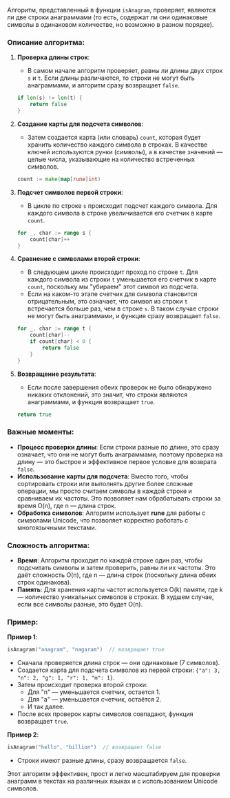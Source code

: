 Алгоритм, представленный в функции `isAnagram`, проверяет, являются ли две строки анаграммами (то есть, содержат ли они одинаковые символы в одинаковом количестве, но возможно в разном порядке).

### Описание алгоритма:

1. **Проверка длины строк**:
   - В самом начале алгоритм проверяет, равны ли длины двух строк `s` и `t`. Если длины различаются, то строки не могут быть анаграммами, и алгоритм сразу возвращает `false`.
   ```go
   if len(s) != len(t) {
       return false
   }
   ```

2. **Создание карты для подсчета символов**:
   - Затем создается карта (или словарь) `count`, которая будет хранить количество каждого символа в строках. В качестве ключей используются рунки (символы), а в качестве значений — целые числа, указывающие на количество встреченных символов.
   ```go
   count := make(map[rune]int)
   ```

3. **Подсчет символов первой строки**:
   - В цикле по строке `s` происходит подсчет каждого символа. Для каждого символа в строке увеличивается его счетчик в карте `count`.
   ```go
   for _, char := range s {
       count[char]++
   }
   ```

4. **Сравнение с символами второй строки**:
   - В следующем цикле происходит проход по строке `t`. Для каждого символа из строки `t` уменьшается его счетчик в карте `count`, поскольку мы "убираем" этот символ из подсчета.
   - Если на каком-то этапе счетчик для символа становится отрицательным, это означает, что символ из строки `t` встречается больше раз, чем в строке `s`. В таком случае строки не могут быть анаграммами, и функция сразу возвращает `false`.
   ```go
   for _, char := range t {
       count[char]--
       if count[char] < 0 {
           return false
       }
   }
   ```

5. **Возвращение результата**:
   - Если после завершения обеих проверок не было обнаружено никаких отклонений, это значит, что строки являются анаграммами, и функция возвращает `true`.
   ```go
   return true
   ```

### Важные моменты:

- **Процесс проверки длины**: Если строки разные по длине, это сразу означает, что они не могут быть анаграммами, поэтому проверка на длину — это быстрое и эффективное первое условие для возврата `false`.
- **Использование карты для подсчета**: Вместо того, чтобы сортировать строки или выполнять другие более сложные операции, мы просто считаем символы в каждой строке и сравниваем их частоты. Это позволяет нам обрабатывать строки за время O(n), где n — длина строк.
- **Обработка символов**: Алгоритм использует **rune** для работы с символами Unicode, что позволяет корректно работать с многоязычными текстами.

### Сложность алгоритма:

- **Время**: Алгоритм проходит по каждой строке один раз, чтобы подсчитать символы и затем проверить, равны ли их частоты. Это даёт сложность O(n), где n — длина строк (поскольку длина обеих строк одинакова).
- **Память**: Для хранения карты частот используется O(k) памяти, где k — количество уникальных символов в строках. В худшем случае, если все символы разные, это будет O(n).

### Пример:

**Пример 1**:

```go
isAnagram("anagram", "nagaram")  // возвращает true
```

- Сначала проверяется длина строк — они одинаковые (7 символов).
- Создается карта для подсчета символов из первой строки: `{"a": 3, "n": 2, "g": 1, "r": 1, "m": 1}`.
- Затем происходит проверка второй строки:
  - Для "n" — уменьшается счетчик, остается 1.
  - Для "a" — уменьшается счетчик, остаётся 2.
  - И так далее.
- После всех проверок карты символов совпадают, функция возвращает `true`.

**Пример 2**:

```go
isAnagram("hello", "billion")  // возвращает false
```

- Строки имеют разные длины, сразу возвращается `false`.

Этот алгоритм эффективен, прост и легко масштабируем для проверки анаграмм в текстах на различных языках и с использованием Unicode символов.